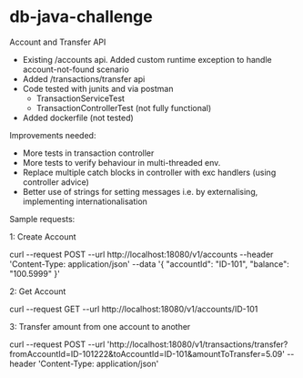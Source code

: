 # db-java-challenge

Account and Transfer API

- Existing /accounts api. Added custom runtime exception to handle account-not-found scenario
- Added /transactions/transfer api
- Code tested with junits and via postman
    - TransactionServiceTest
    - TransactionControllerTest (not fully functional)
- Added dockerfile (not tested)

Improvements needed:
- More tests in transaction controller
- More tests to verify behaviour in multi-threaded env.
- Replace multiple catch blocks in controller with exc handlers (using controller advice)
- Better use of strings for setting messages i.e. by externalising, implementing internationalisation


Sample requests:

1: Create Account

curl --request POST
--url http://localhost:18080/v1/accounts
--header 'Content-Type: application/json'
--data '{ "accountId": "ID-101", "balance": "100.5999" }'

2: Get Account

curl --request GET
--url http://localhost:18080/v1/accounts/ID-101

3: Transfer amount from one account to another

curl --request POST
--url 'http://localhost:18080/v1/transactions/transfer?fromAccountId=ID-101222&toAccountId=ID-101&amountToTransfer=5.09'
--header 'Content-Type: application/json'